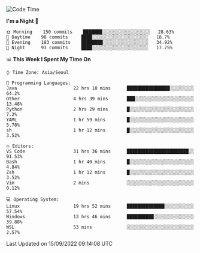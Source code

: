 <!--START_SECTION:waka-->
![Code Time](http://img.shields.io/badge/Code%20Time-1%2C447%20hrs%2021%20mins-blue)

**I'm a Night 🦉** 

```text
🌞 Morning    150 commits    ███████░░░░░░░░░░░░░░░░░░   28.63% 
🌆 Daytime    98 commits     ████░░░░░░░░░░░░░░░░░░░░░   18.7% 
🌃 Evening    183 commits    ████████░░░░░░░░░░░░░░░░░   34.92% 
🌙 Night      93 commits     ████░░░░░░░░░░░░░░░░░░░░░   17.75%

```


📊 **This Week I Spent My Time On** 

```text
⌚︎ Time Zone: Asia/Seoul

💬 Programming Languages: 
Java                     22 hrs 10 mins      ████████████████░░░░░░░░░   64.2% 
Other                    4 hrs 39 mins       ███░░░░░░░░░░░░░░░░░░░░░░   13.48% 
Python                   2 hrs 29 mins       █░░░░░░░░░░░░░░░░░░░░░░░░   7.2% 
YAML                     1 hr 59 mins        █░░░░░░░░░░░░░░░░░░░░░░░░   5.78% 
sh                       1 hr 12 mins        █░░░░░░░░░░░░░░░░░░░░░░░░   3.52%

🔥 Editors: 
VS Code                  31 hrs 36 mins      ███████████████████████░░   91.53% 
Bash                     1 hr 40 mins        █░░░░░░░░░░░░░░░░░░░░░░░░   4.84% 
Zsh                      1 hr 12 mins        █░░░░░░░░░░░░░░░░░░░░░░░░   3.52% 
Vim                      2 mins              ░░░░░░░░░░░░░░░░░░░░░░░░░   0.12%

💻 Operating System: 
Linux                    19 hrs 52 mins      ██████████████░░░░░░░░░░░   57.54% 
Windows                  13 hrs 46 mins      ██████████░░░░░░░░░░░░░░░   39.88% 
WSL                      53 mins             ░░░░░░░░░░░░░░░░░░░░░░░░░   2.57%

```


 Last Updated on 15/09/2022 09:14:08 UTC
<!--END_SECTION:waka-->
